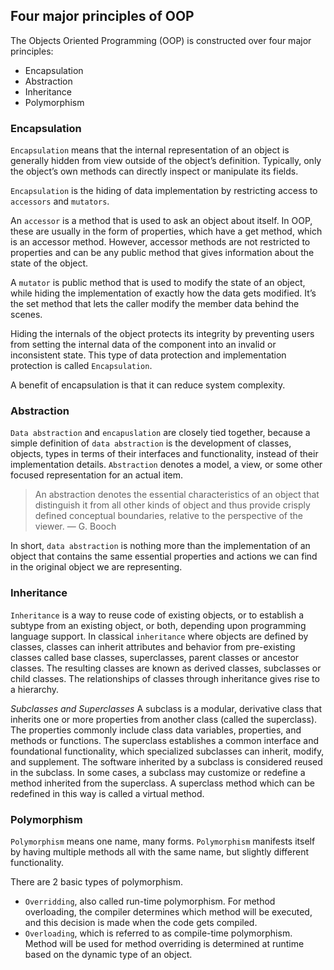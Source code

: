 ## Four major principles of OOP
The Objects Oriented Programming (OOP) is constructed over four major principles:
- Encapsulation
- Abstraction
- Inheritance
- Polymorphism

### Encapsulation

`Encapsulation` means that the internal representation of an object is generally hidden from view outside of the object’s definition. Typically, only the object’s own methods can directly inspect or manipulate its fields.

`Encapsulation` is the hiding of data implementation by restricting access to `accessors` and `mutators`.

An `accessor` is a method that is used to ask an object about itself. In OOP, these are usually in the form of properties, which have a get method, which is an accessor method. However, accessor methods are not restricted to properties and can be any public method that gives information about the state of the object.

A `mutator` is public method that is used to modify the state of an object, while hiding the implementation of exactly how the data gets modified. It’s the set method that lets the caller modify the member data behind the scenes.

Hiding the internals of the object protects its integrity by preventing users from setting the internal data of the component into an invalid or inconsistent state. This type of data protection and implementation protection is called `Encapsulation`.

A benefit of encapsulation is that it can reduce system complexity.

### Abstraction

`Data abstraction` and `encapuslation` are closely tied together, because a simple definition of `data abstraction` is the development of classes, objects, types in terms of their interfaces and functionality, instead of their implementation details. `Abstraction` denotes a model, a view, or some other focused representation for an actual item.

>An abstraction denotes the essential characteristics of an object that distinguish it from all other kinds of object and thus provide crisply defined conceptual boundaries, relative to the perspective of the viewer.
>— G. Booch

In short, `data abstraction` is nothing more than the implementation of an object that contains the same essential properties and actions we can find in the original object we are representing.

### Inheritance

`Inheritance` is a way to reuse code of existing objects, or to establish a subtype from an existing object, or both, depending upon programming language support. In classical `inheritance` where objects are defined by classes, classes can inherit attributes and behavior from pre-existing classes called base classes, superclasses, parent classes or ancestor classes. The resulting classes are known as derived classes, subclasses or child classes. The relationships of classes through inheritance gives rise to a hierarchy.

*Subclasses and Superclasses*
A subclass is a modular, derivative class that inherits one or more properties from another class (called the superclass). The properties commonly include class data variables, properties, and methods or functions. The superclass establishes a common interface and foundational functionality, which specialized subclasses can inherit, modify, and supplement. The software inherited by a subclass is considered reused in the subclass.
In some cases, a subclass may customize or redefine a method inherited from the superclass. A superclass method which can be redefined in this way is called a virtual method.

### Polymorphism

`Polymorphism` means one name, many forms. `Polymorphism` manifests itself by having multiple methods all with the same name, but slightly different functionality.

There are 2 basic types of polymorphism.
- `Overridding`, also called run-time polymorphism. For method overloading, the compiler determines which method will be executed, and this decision is made when the code gets compiled.
- `Overloading`, which is referred to as compile-time polymorphism. Method will be used for method overriding is determined at runtime based on the dynamic type of an object.
